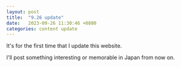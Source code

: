 ```yaml
---
layout: post
title:  "9.26 update"
date:   2023-09-26 11:30:46 +0800
categories: content update
---
```


It's for the first time that I update this website.

I'll post something interesting or memorable in Japan from now on.

[zz-github]: https://github.com/TZZXD
